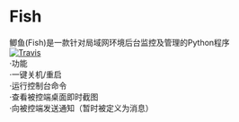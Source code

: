 # Fish
鲫鱼(Fish)是一款针对局域网环境后台监控及管理的Python程序<br>
[![Travis](https://img.shields.io/badge/%E4%B8%8B%E8%BD%BD-download-brightgreen.svg)](https://github.com/chenianlaocu/Fish/releases/latest)<br>
·功能<br>
·一键关机/重启<br>
·运行控制台命令<br>
·查看被控端桌面即时截图<br>
·向被控端发送通知（暂时被定义为消息）<br>
